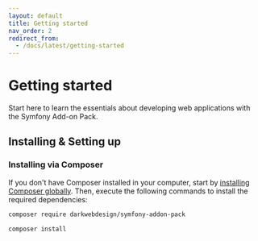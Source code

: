 ```yaml
---
layout: default
title: Getting started
nav_order: 2
redirect_from:
  - /docs/latest/getting-started
---
```


# Getting started

Start here to learn the essentials about developing web applications with the Symfony Add-on Pack.

## Installing & Setting up

### Installing via Composer

If you don't have Composer installed in your computer, start by [installing Composer globally](https://getcomposer.org/). Then, execute the following
commands to install the required dependencies:

```bash
composer require darkwebdesign/symfony-addon-pack
```

```bash
composer install
```
